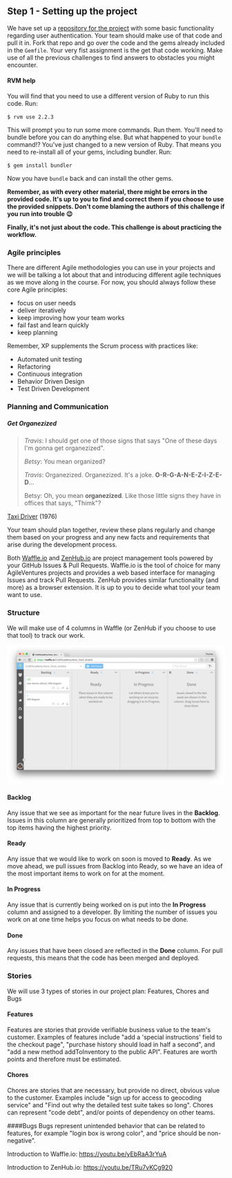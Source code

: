 ## Step 1 - Setting up the project


We have set up a [repository for the project](https://github.com/CraftAcademy/slow_food_sinatra) with some basic functionality regarding user authentication. Your team should make use of that code and pull it in. Fork that repo and go over the code and the gems already included in the `Gemfile`.  Your very fist assignment is the get that code working. Make use of all the previous challenges to find answers to obstacles you might encounter.

#### RVM help
You will find that you need to use a different version of Ruby to run this code. Run:
```shell
$ rvm use 2.2.3
```
This will prompt you to run some more commands. Run them. You'll need to bundle before you can do anything else. But what happened to your `bundle` command!? You've just changed to a new version of Ruby. That means you need to re-install all of your gems, including bundler. Run:
```shell
$ gem install bundler
```
Now you have `bundle` back and can install the other gems.

**Remember, as with every other material, there might be errors in the provided code. It's up to you to find and correct them if you choose to use the provided snippets. Don't come blaming the authors of this challenge if you run into trouble 😉**

**Finally, it's not just about the code. This challenge is about practicing the workflow.**


### Agile principles

There are different Agile methodologies you can use in your projects and we will be talking a lot about that and introducing different agile techniques as we move along in the course. For now, you should always follow these core Agile principles:

* focus on user needs
* deliver iteratively
* keep improving how your team works
* fail fast and learn quickly
* keep planning

Remember, XP supplements the Scrum process with practices like:

* Automated unit testing
* Refactoring
* Continuous integration
* Behavior Driven Design
* Test Driven Development


### Planning and Communication

##### Get Organezized

> *Travis*: I should get one of those signs that says "One of these days I'm gonna get organezized".
> 
> *Betsy*: You mean organized?
>
> *Travis*: Organezized. Organezized. It's a joke. **O-R-G-A-N-E-Z-I-Z-E-D**...
>
> Betsy: Oh, you mean **organezized**. Like those little signs they have in offices that says, "Thimk"?

[Taxi Driver](http://www.imdb.com/title/tt0075314/) (1976) 


Your team should plan together, review these plans regularly and change them based on your progress and any new facts and requirements that arise during the development process. 

Both [Waffle.io](https://waffle.io/) and [ZenHub.io](https://www.zenhub.io/) are project management tools powered by your GitHub Issues & Pull Requests. Waffle.io is the tool of choice for many AgileVentures projects and provides a web based interface for managing Issues and track Pull Requests. ZenHub provides similar functionality (and more) as a browser extension. It is up to you to decide what tool your team want to use.

### Structure

We will make use of 4 columns in Waffle (or ZenHub if you choose to use that tool) to track our work. 

![](/images/waffle_io.png)

#### Backlog
Any issue that we see as important for the near future lives in the **Backlog**. Issues in this column are generally prioritized from top to bottom with the top items having the highest priority.

#### Ready
Any issue that we would like to work on soon is moved to **Ready**. As we move ahead, we pull issues from Backlog into Ready, so we have an idea of the most important items to work on for at the moment.

#### In Progress
Any issue that is currently being worked on is put into the **In Progress** column and assigned to a developer. By limiting the number of issues you work on at one time helps you focus on what needs to be done.

#### Done
Any issues that have been closed are reflected in the **Done** column. For pull requests, this means that the code has been merged and deployed.

### Stories
We will use 3 types of stories in our project plan: Features, Chores and Bugs

#### Features
Features are stories that provide verifiable business value to the team's customer. Examples of features include "add a 'special instructions' field to the checkout page", "purchase history should load in half a second", and "add a new method addToInventory to the public API". Features are worth points and therefore must be estimated.

#### Chores
Chores are stories that are necessary, but provide no direct, obvious value to the customer. Examples include "sign up for access to geocoding service" and "Find out why the detailed test suite takes so long". Chores can represent "code debt", and/or points of dependency on other teams.

####Bugs
Bugs represent unintended behavior that can be related to features, for example "login box is wrong color", and "price should be non-negative".

Introduction to Waffle.io: https://youtu.be/yEbRaA3rYuA

Introduction to ZenHub.io: https://youtu.be/TRu7vKCg920






